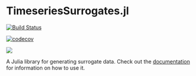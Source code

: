 # TimeseriesSurrogates.jl

[![Build Status](https://travis-ci.org/kahaaga/TimeseriesSurrogates.jl.svg?branch=master)](https://travis-ci.org/kahaaga/TimeseriesSurrogates.jl)

[![codecov](https://codecov.io/gh/kahaaga/TimeseriesSurrogates.jl/branch/master/graph/badge.svg)](https://codecov.io/gh/kahaaga/TimeseriesSurrogates.jl)

[![](https://img.shields.io/badge/docs-stable-blue.svg)](https://kahaaga.github.io/TimeseriesSurrogates.jl/latest)


A Julia library for generating surrogate data. Check out the
[documentation](https://kahaaga.github.io/TimeseriesSurrogates.jl/latest) for information
on how to use it.
